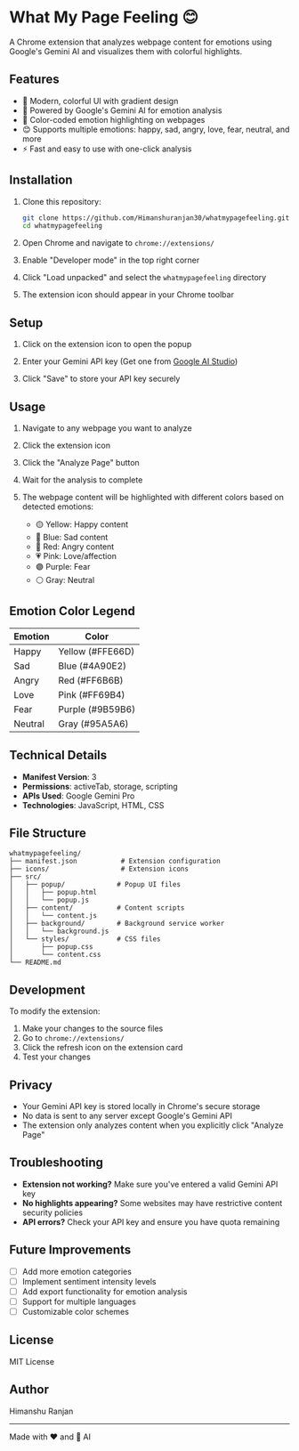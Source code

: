 # What My Page Feeling 😊

A Chrome extension that analyzes webpage content for emotions using Google's Gemini AI and visualizes them with colorful highlights.

## Features

- 🎨 Modern, colorful UI with gradient design
- 🤖 Powered by Google's Gemini AI for emotion analysis
- 🌈 Color-coded emotion highlighting on webpages
- 😊 Supports multiple emotions: happy, sad, angry, love, fear, neutral, and more
- ⚡ Fast and easy to use with one-click analysis

## Installation

1. Clone this repository:
   ```bash
   git clone https://github.com/Himanshuranjan30/whatmypagefeeling.git
   cd whatmypagefeeling
   ```

2. Open Chrome and navigate to `chrome://extensions/`

3. Enable "Developer mode" in the top right corner

4. Click "Load unpacked" and select the `whatmypagefeeling` directory

5. The extension icon should appear in your Chrome toolbar

## Setup

1. Click on the extension icon to open the popup

2. Enter your Gemini API key (Get one from [Google AI Studio](https://makersuite.google.com/app/apikey))

3. Click "Save" to store your API key securely

## Usage

1. Navigate to any webpage you want to analyze

2. Click the extension icon

3. Click the "Analyze Page" button

4. Wait for the analysis to complete

5. The webpage content will be highlighted with different colors based on detected emotions:
   - 🟡 Yellow: Happy content
   - 🔵 Blue: Sad content
   - 🔴 Red: Angry content
   - 💗 Pink: Love/affection
   - 🟣 Purple: Fear
   - ⚪ Gray: Neutral

## Emotion Color Legend

| Emotion | Color |
|---------|-------|
| Happy | Yellow (#FFE66D) |
| Sad | Blue (#4A90E2) |
| Angry | Red (#FF6B6B) |
| Love | Pink (#FF69B4) |
| Fear | Purple (#9B59B6) |
| Neutral | Gray (#95A5A6) |

## Technical Details

- **Manifest Version**: 3
- **Permissions**: activeTab, storage, scripting
- **APIs Used**: Google Gemini Pro
- **Technologies**: JavaScript, HTML, CSS

## File Structure

```
whatmypagefeeling/
├── manifest.json           # Extension configuration
├── icons/                  # Extension icons
├── src/
│   ├── popup/             # Popup UI files
│   │   ├── popup.html
│   │   └── popup.js
│   ├── content/           # Content scripts
│   │   └── content.js
│   ├── background/        # Background service worker
│   │   └── background.js
│   └── styles/            # CSS files
│       ├── popup.css
│       └── content.css
└── README.md
```

## Development

To modify the extension:

1. Make your changes to the source files
2. Go to `chrome://extensions/`
3. Click the refresh icon on the extension card
4. Test your changes

## Privacy

- Your Gemini API key is stored locally in Chrome's secure storage
- No data is sent to any server except Google's Gemini API
- The extension only analyzes content when you explicitly click "Analyze Page"

## Troubleshooting

- **Extension not working?** Make sure you've entered a valid Gemini API key
- **No highlights appearing?** Some websites may have restrictive content security policies
- **API errors?** Check your API key and ensure you have quota remaining

## Future Improvements

- [ ] Add more emotion categories
- [ ] Implement sentiment intensity levels
- [ ] Add export functionality for emotion analysis
- [ ] Support for multiple languages
- [ ] Customizable color schemes

## License

MIT License

## Author

Himanshu Ranjan

---

Made with ❤️ and 🤖 AI